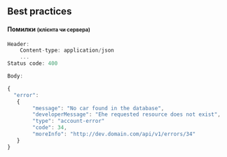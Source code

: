 ## Best practices

#### Помилки <small>(клієнта чи сервера)</small>

```js
Header: 
	Content-type: application/json
	...	
Status code: 400

Body:

{
  "error": 
   {
        "message": "No car found in the database",
        "developerMessage": "Еhe requested resource does not exist",
        "type": "account-error"
        "code": 34,
        "moreInfo": "http://dev.domain.com/api/v1/errors/34"
   }
}
```